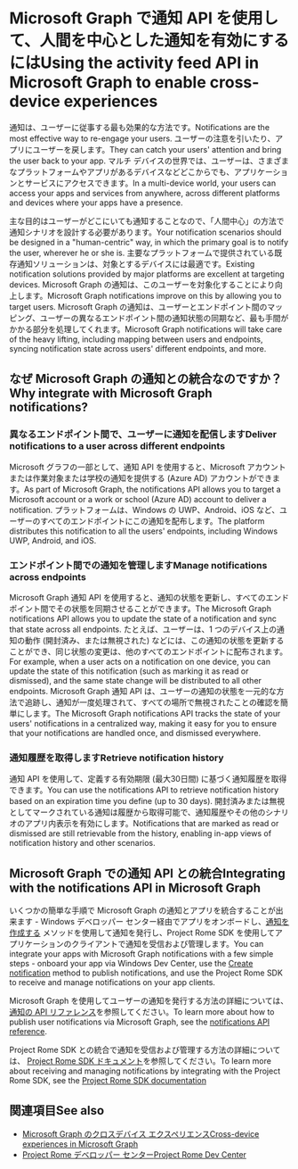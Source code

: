# <a name="using-the-notifications-api-in-microsoft-graph-to-enable-human-centric-notification-experiences"></a><span data-ttu-id="2ddaf-101">Microsoft Graph で通知 API を使用して、人間を中心とした通知を有効にするには</span><span class="sxs-lookup"><span data-stu-id="2ddaf-101">Using the activity feed API in Microsoft Graph to enable cross-device experiences</span></span> 

<span data-ttu-id="2ddaf-102">通知は、ユーザーに従事する最も効果的な方法です。</span><span class="sxs-lookup"><span data-stu-id="2ddaf-102">Notifications are the most effective way to re-engage your users.</span></span> <span data-ttu-id="2ddaf-103">ユーザーの注意を引いたり、アプリにユーザーを戻します。</span><span class="sxs-lookup"><span data-stu-id="2ddaf-103">They can catch your users' attention and bring the user back to your app.</span></span> <span data-ttu-id="2ddaf-104">マルチ デバイスの世界では、ユーザーは、さまざまなプラットフォームやアプリがあるデバイスなどどこからでも、アプリケーションとサービスにアクセスできます。</span><span class="sxs-lookup"><span data-stu-id="2ddaf-104">In a multi-device world, your users can access your apps and services from anywhere, across different platforms and devices where your apps have a presence.</span></span> 

<span data-ttu-id="2ddaf-105">主な目的はユーザーがどこにいても通知することなので、「人間中心」の方法で通知シナリオを設計する必要があります。</span><span class="sxs-lookup"><span data-stu-id="2ddaf-105">Your notification scenarios should be designed in a "human-centric" way, in which the primary goal is to notify the user, wherever he or she is.</span></span> <span data-ttu-id="2ddaf-106">主要なプラットフォームで提供されている既存通知ソリューションは、対象とするデバイスには最適です。</span><span class="sxs-lookup"><span data-stu-id="2ddaf-106">Existing notification solutions provided by major platforms are excellent at targeting devices.</span></span> <span data-ttu-id="2ddaf-107">Microsoft Graph の通知は、このユーザーを対象化することにより向上します。</span><span class="sxs-lookup"><span data-stu-id="2ddaf-107">Microsoft Graph notifications  improve on this by allowing you to target users.</span></span> <span data-ttu-id="2ddaf-108">Microsoft Graph の通知は、ユーザーとエンドポイント間のマッピング、ユーザーの異なるエンドポイント間の通知状態の同期など、最も手間がかかる部分を処理してくれます。</span><span class="sxs-lookup"><span data-stu-id="2ddaf-108">Microsoft Graph notifications will take care of the heavy lifting, including mapping between users and endpoints, syncing notification state across users' different endpoints, and more.</span></span> 

## <a name="why-integrate-with-microsoft-graph-notifications"></a><span data-ttu-id="2ddaf-109">なぜ Microsoft Graph の通知との統合なのですか？</span><span class="sxs-lookup"><span data-stu-id="2ddaf-109">Why integrate with Microsoft Graph notifications?</span></span>
### <a name="deliver-notifications-to-a-user-across-different-endpoints"></a><span data-ttu-id="2ddaf-110">異なるエンドポイント間で、ユーザーに通知を配信します</span><span class="sxs-lookup"><span data-stu-id="2ddaf-110">Deliver notifications to a user across different endpoints</span></span>
<span data-ttu-id="2ddaf-111">Microsoft グラフの一部として、通知 API を使用すると、Microsoft アカウントまたは作業対象または学校の通知を提供する (Azure AD) アカウントができます。</span><span class="sxs-lookup"><span data-stu-id="2ddaf-111">As part of Microsoft Graph, the notifications API allows you to target a Microsoft account or a work or school (Azure AD) account to deliver a notification.</span></span> <span data-ttu-id="2ddaf-112">プラットフォームは、Windows の UWP、Android、iOS など、ユーザーのすべてのエンドポイントにこの通知を配布します。</span><span class="sxs-lookup"><span data-stu-id="2ddaf-112">The platform distributes this notification to all the users' endpoints, including Windows UWP, Android, and iOS.</span></span> 

### <a name="manage-notifications-across-endpoints"></a><span data-ttu-id="2ddaf-113">エンドポイント間での通知を管理します</span><span class="sxs-lookup"><span data-stu-id="2ddaf-113">Manage notifications across endpoints</span></span>
<span data-ttu-id="2ddaf-114">Microsoft Graph 通知 API を使用すると、通知の状態を更新し、すべてのエンドポイント間でその状態を同期させることができます。</span><span class="sxs-lookup"><span data-stu-id="2ddaf-114">The Microsoft Graph notifications API allows you to update the state of a notification and sync that state across all endpoints.</span></span> <span data-ttu-id="2ddaf-115">たとえば、ユーザーは、1 つのデバイス上の通知の動作 (開封済み、または無視された) などには、この通知の状態を更新することができ、同じ状態の変更は、他のすべてのエンドポイントに配布されます。</span><span class="sxs-lookup"><span data-stu-id="2ddaf-115">For example, when a user acts on a notification on one device, you can update the state of this notification (such as marking it as read or dismissed), and the same state change will be distributed to all other endpoints.</span></span> <span data-ttu-id="2ddaf-116">Microsoft Graph 通知 API は、ユーザーの通知の状態を一元的な方法で追跡し、通知が一度処理されて、すべての場所で無視されたことの確認を簡単にします。</span><span class="sxs-lookup"><span data-stu-id="2ddaf-116">The Microsoft Graph notifications API tracks the state of your users' notifications in a centralized way, making it easy for you to ensure that your notifications are handled once, and dismissed everywhere.</span></span>

### <a name="retrieve-notification-history"></a><span data-ttu-id="2ddaf-117">通知履歴を取得します</span><span class="sxs-lookup"><span data-stu-id="2ddaf-117">Retrieve notification history</span></span>
<span data-ttu-id="2ddaf-118">通知 API を使用して、定義する有効期限 (最大30日間) に基づく通知履歴を取得できます。</span><span class="sxs-lookup"><span data-stu-id="2ddaf-118">You can use the notifications API to retrieve notification history based on an expiration time you define (up to 30 days).</span></span> <span data-ttu-id="2ddaf-119">開封済みまたは無視としてマークされている通知は履歴から取得可能で、通知履歴やその他のシナリオのアプリ内表示を有効にします。</span><span class="sxs-lookup"><span data-stu-id="2ddaf-119">Notifications that are marked as read or dismissed are still retrievable from the history, enabling in-app views of notification history and other  scenarios.</span></span> 

## <a name="integrating-with-the-notifications-api-in-microsoft-graph"></a><span data-ttu-id="2ddaf-120">Microsoft Graph での通知 API との統合</span><span class="sxs-lookup"><span data-stu-id="2ddaf-120">Integrating with the notifications API in Microsoft Graph</span></span>

<span data-ttu-id="2ddaf-121">いくつかの簡単な手順で Microsoft Graph の通知とアプリを統合することが出来ます - Windows デベロッパー センター経由でアプリをオンボードし、[通知を作成する](../api-reference/beta/api/projectrome_notification_post.md) メソッドを使用して通知を発行し、Project Rome SDK を使用してアプリケーションのクライアントで通知を受信および管理します。</span><span class="sxs-lookup"><span data-stu-id="2ddaf-121">You can integrate your apps with Microsoft Graph notifications with a few simple steps - onboard your app via Windows Dev Center, use the [Create notification](../api-reference/beta/api/projectrome_notification_post.md) method to publish notifications, and use the Project Rome SDK to receive and manage notifications on your app clients.</span></span>  

<span data-ttu-id="2ddaf-122">Microsoft Graph を使用してユーザーの通知を発行する方法の詳細については、 [通知の API リファレンス](../api-reference/beta/resources/notifications-api-overview.md)を参照してください。</span><span class="sxs-lookup"><span data-stu-id="2ddaf-122">To learn more about how to publish user notifications via Microsoft Graph, see the [notifications API reference](../api-reference/beta/resources/notifications-api-overview.md).</span></span>
 
<span data-ttu-id="2ddaf-123">Project Rome SDK との統合で通知を受信および管理する方法の詳細については、 [Project Rome SDK ドキュメント](https://docs.microsoft.com/en-us/windows/project-rome/)を参照してください。</span><span class="sxs-lookup"><span data-stu-id="2ddaf-123">To learn more about receiving and managing notifications by integrating with the Project Rome SDK, see the [Project Rome SDK documentation](https://docs.microsoft.com/en-us/windows/project-rome/)</span></span> 

## <a name="see-also"></a><span data-ttu-id="2ddaf-124">関連項目</span><span class="sxs-lookup"><span data-stu-id="2ddaf-124">See also</span></span>

- [<span data-ttu-id="2ddaf-125">Microsoft Graph のクロスデバイス エクスペリエンス</span><span class="sxs-lookup"><span data-stu-id="2ddaf-125">Cross-device experiences in Microsoft Graph</span></span>](cross-device-concept-overview.md)
- [<span data-ttu-id="2ddaf-126">Project Rome デベロッパー センター</span><span class="sxs-lookup"><span data-stu-id="2ddaf-126">Project Rome Dev Center</span></span>](http://aka.ms/projectrome)
